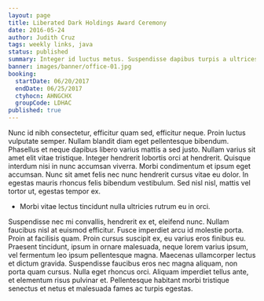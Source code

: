 ```yaml
---
layout: page
title: Liberated Dark Holdings Award Ceremony
date: 2016-05-24
author: Judith Cruz
tags: weekly links, java
status: published
summary: Integer id luctus metus. Suspendisse dapibus turpis a ultrices.
banner: images/banner/office-01.jpg
booking:
  startDate: 06/20/2017
  endDate: 06/25/2017
  ctyhocn: AHNGCHX
  groupCode: LDHAC
published: true
---
```

Nunc id nibh consectetur, efficitur quam sed, efficitur neque. Proin luctus vulputate semper. Nullam blandit diam eget pellentesque bibendum. Phasellus et neque dapibus libero varius mattis a sed justo. Nullam varius sit amet elit vitae tristique. Integer hendrerit lobortis orci at hendrerit. Quisque interdum nisi in nunc accumsan viverra. Morbi condimentum et ipsum eget accumsan. Nunc sit amet felis nec nunc hendrerit cursus vitae eu dolor. In egestas mauris rhoncus felis bibendum vestibulum. Sed nisl nisl, mattis vel tortor ut, egestas tempor ex.

* Morbi vitae lectus tincidunt nulla ultricies rutrum eu in orci.

Suspendisse nec mi convallis, hendrerit ex et, eleifend nunc. Nullam faucibus nisl at euismod efficitur. Fusce imperdiet arcu id molestie porta. Proin at facilisis quam. Proin cursus suscipit ex, eu varius eros finibus eu. Praesent tincidunt, ipsum in ornare malesuada, neque lorem varius ipsum, vel fermentum leo ipsum pellentesque magna. Maecenas ullamcorper lectus et dictum gravida. Suspendisse faucibus eros nec magna aliquam, non porta quam cursus. Nulla eget rhoncus orci. Aliquam imperdiet tellus ante, et elementum risus pulvinar et. Pellentesque habitant morbi tristique senectus et netus et malesuada fames ac turpis egestas.
